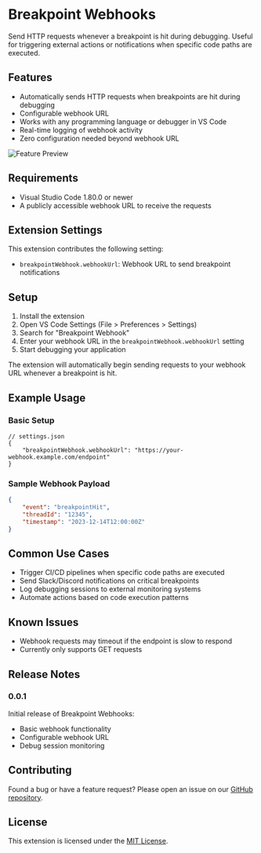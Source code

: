 # Breakpoint Webhooks

Send HTTP requests whenever a breakpoint is hit during debugging. Useful for triggering external actions or notifications when specific code paths are executed.

## Features

- Automatically sends HTTP requests when breakpoints are hit during debugging
- Configurable webhook URL
- Works with any programming language or debugger in VS Code
- Real-time logging of webhook activity
- Zero configuration needed beyond webhook URL

![Feature Preview](images/feature-preview.gif)

## Requirements

- Visual Studio Code 1.80.0 or newer
- A publicly accessible webhook URL to receive the requests

## Extension Settings

This extension contributes the following setting:

* `breakpointWebhook.webhookUrl`: Webhook URL to send breakpoint notifications

## Setup

1. Install the extension
2. Open VS Code Settings (File > Preferences > Settings)
3. Search for "Breakpoint Webhook"
4. Enter your webhook URL in the `breakpointWebhook.webhookUrl` setting
5. Start debugging your application

The extension will automatically begin sending requests to your webhook URL whenever a breakpoint is hit.

## Example Usage

### Basic Setup
```jsonc
// settings.json
{
    "breakpointWebhook.webhookUrl": "https://your-webhook.example.com/endpoint"
}
```

### Sample Webhook Payload
```json
{
    "event": "breakpointHit",
    "threadId": "12345",
    "timestamp": "2023-12-14T12:00:00Z"
}
```

## Common Use Cases

- Trigger CI/CD pipelines when specific code paths are executed
- Send Slack/Discord notifications on critical breakpoints
- Log debugging sessions to external monitoring systems
- Automate actions based on code execution patterns

## Known Issues

- Webhook requests may timeout if the endpoint is slow to respond
- Currently only supports GET requests

## Release Notes

### 0.0.1

Initial release of Breakpoint Webhooks:
- Basic webhook functionality
- Configurable webhook URL
- Debug session monitoring

## Contributing

Found a bug or have a feature request? Please open an issue on our [GitHub repository](https://github.com/yourusername/vscode-extension-debugger-actions).

## License

This extension is licensed under the [MIT License](LICENSE).


